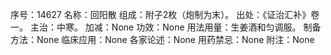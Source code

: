 序号：14627
名称：回阳散
组成：附子2枚（炮制为末）。
出处：《证治汇补》卷一。
主治：中寒。
加减：None
功效：None
用法用量：生姜酒和匀调服。
制备方法：None
临床应用：None
各家论述：None
用药禁忌：None
附注：None
